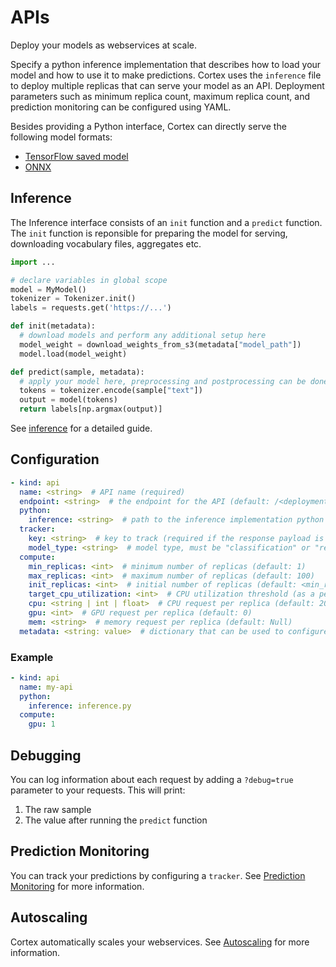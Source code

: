 # APIs

Deploy your models as webservices at scale.

Specify a python inference implementation that describes how to load your model and how to use it to make predictions. Cortex uses the `inference` file to deploy multiple replicas that can serve your model as an API. Deployment parameters such as minimum replica count, maximum replica count, and prediction monitoring can be configured using YAML.

Besides providing a Python interface, Cortex can directly serve the following model formats:

- [TensorFlow saved model](./tensorflow-api.md)
- [ONNX](./onnx-api.md)

## Inference

The Inference interface consists of an `init` function and a `predict` function. The `init` function is reponsible for preparing the model for serving, downloading vocabulary files, aggregates etc. 

```python
import ...

# declare variables in global scope
model = MyModel()
tokenizer = Tokenizer.init()
labels = requests.get('https://...')

def init(metadata):
  # download models and perform any additional setup here
  model_weight = download_weights_from_s3(metadata["model_path"])
  model.load(model_weight)

def predict(sample, metadata):
  # apply your model here, preprocessing and postprocessing can be done here
  tokens = tokenizer.encode(sample["text"])
  output = model(tokens)
  return labels[np.argmax(output)]
```

See [inference](./inference.md) for a detailed guide.

## Configuration

```yaml
- kind: api
  name: <string>  # API name (required)
  endpoint: <string>  # the endpoint for the API (default: /<deployment_name>/<api_name>)
  python:
    inference: <string>  # path to the inference implementation python file, relative to the cortex root (required)
  tracker:
    key: <string>  # key to track (required if the response payload is a JSON object)
    model_type: <string>  # model type, must be "classification" or "regression" (required)
  compute:
    min_replicas: <int>  # minimum number of replicas (default: 1)
    max_replicas: <int>  # maximum number of replicas (default: 100)
    init_replicas: <int>  # initial number of replicas (default: <min_replicas>)
    target_cpu_utilization: <int>  # CPU utilization threshold (as a percentage) to trigger scaling (default: 80)
    cpu: <string | int | float>  # CPU request per replica (default: 200m)
    gpu: <int>  # GPU request per replica (default: 0)
    mem: <string>  # memory request per replica (default: Null)
  metadata: <string: value>  # dictionary that can be used to configure custom values (optional)
```

### Example

```yaml
- kind: api
  name: my-api
  python:
    inference: inference.py
  compute:
    gpu: 1
```

## Debugging

You can log information about each request by adding a `?debug=true` parameter to your requests. This will print:

1. The raw sample
2. The value after running the `predict` function

## Prediction Monitoring

You can track your predictions by configuring a `tracker`. See [Prediction Monitoring](./prediction-monitoring.md) for more information.

## Autoscaling

Cortex automatically scales your webservices. See [Autoscaling](./autoscaling.md) for more information.
